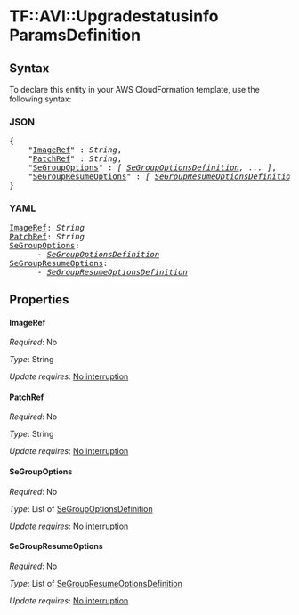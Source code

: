 # TF::AVI::Upgradestatusinfo ParamsDefinition

## Syntax

To declare this entity in your AWS CloudFormation template, use the following syntax:

### JSON

<pre>
{
    "<a href="#imageref" title="ImageRef">ImageRef</a>" : <i>String</i>,
    "<a href="#patchref" title="PatchRef">PatchRef</a>" : <i>String</i>,
    "<a href="#segroupoptions" title="SeGroupOptions">SeGroupOptions</a>" : <i>[ <a href="segroupoptionsdefinition.md">SeGroupOptionsDefinition</a>, ... ]</i>,
    "<a href="#segroupresumeoptions" title="SeGroupResumeOptions">SeGroupResumeOptions</a>" : <i>[ <a href="segroupresumeoptionsdefinition.md">SeGroupResumeOptionsDefinition</a>, ... ]</i>
}
</pre>

### YAML

<pre>
<a href="#imageref" title="ImageRef">ImageRef</a>: <i>String</i>
<a href="#patchref" title="PatchRef">PatchRef</a>: <i>String</i>
<a href="#segroupoptions" title="SeGroupOptions">SeGroupOptions</a>: <i>
      - <a href="segroupoptionsdefinition.md">SeGroupOptionsDefinition</a></i>
<a href="#segroupresumeoptions" title="SeGroupResumeOptions">SeGroupResumeOptions</a>: <i>
      - <a href="segroupresumeoptionsdefinition.md">SeGroupResumeOptionsDefinition</a></i>
</pre>

## Properties

#### ImageRef

_Required_: No

_Type_: String

_Update requires_: [No interruption](https://docs.aws.amazon.com/AWSCloudFormation/latest/UserGuide/using-cfn-updating-stacks-update-behaviors.html#update-no-interrupt)

#### PatchRef

_Required_: No

_Type_: String

_Update requires_: [No interruption](https://docs.aws.amazon.com/AWSCloudFormation/latest/UserGuide/using-cfn-updating-stacks-update-behaviors.html#update-no-interrupt)

#### SeGroupOptions

_Required_: No

_Type_: List of <a href="segroupoptionsdefinition.md">SeGroupOptionsDefinition</a>

_Update requires_: [No interruption](https://docs.aws.amazon.com/AWSCloudFormation/latest/UserGuide/using-cfn-updating-stacks-update-behaviors.html#update-no-interrupt)

#### SeGroupResumeOptions

_Required_: No

_Type_: List of <a href="segroupresumeoptionsdefinition.md">SeGroupResumeOptionsDefinition</a>

_Update requires_: [No interruption](https://docs.aws.amazon.com/AWSCloudFormation/latest/UserGuide/using-cfn-updating-stacks-update-behaviors.html#update-no-interrupt)

